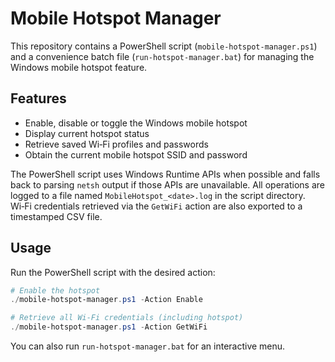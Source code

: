 # Mobile Hotspot Manager

This repository contains a PowerShell script (`mobile-hotspot-manager.ps1`) and a convenience batch file (`run-hotspot-manager.bat`) for managing the Windows mobile hotspot feature.

## Features

- Enable, disable or toggle the Windows mobile hotspot
- Display current hotspot status
- Retrieve saved Wi‑Fi profiles and passwords
- Obtain the current mobile hotspot SSID and password

The PowerShell script uses Windows Runtime APIs when possible and falls back to parsing `netsh` output if those APIs are unavailable. All operations are logged to a file named `MobileHotspot_<date>.log` in the script directory. Wi‑Fi credentials retrieved via the `GetWiFi` action are also exported to a timestamped CSV file.

## Usage

Run the PowerShell script with the desired action:

```powershell
# Enable the hotspot
./mobile-hotspot-manager.ps1 -Action Enable

# Retrieve all Wi‑Fi credentials (including hotspot)
./mobile-hotspot-manager.ps1 -Action GetWiFi
```

You can also run `run-hotspot-manager.bat` for an interactive menu.
